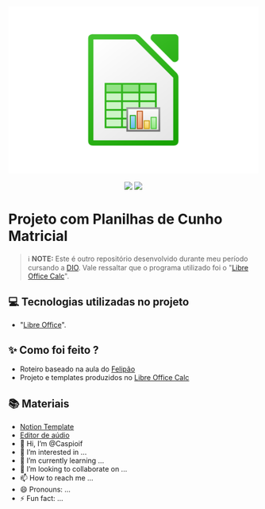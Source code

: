 <p align="center">
<img 
    src="./LibreOffice_Calc-Logo.wine.png"
    width="600"
    />
</p>

<p align="center">
<img 
    src="https://img.shields.io/badge/_PLANILHA_INTELIGENTE-008000">
    </a>
<img 
   src="https://img.shields.io/badge/_SHEETS,_RANGE,_E_MAIS-4B0082" 
     />
</p>

</div>

# Projeto com Planilhas de Cunho Matricial

 > ℹ️ **NOTE:** Este é outro repositório desenvolvido durante meu período cursando a [DIO](https://dio.me).
> Vale ressaltar que o programa utilizado foi o "[Libre Office Calc](https://pt-br.libreoffice.org)".

## 💻 Tecnologias utilizadas no projeto
- "[Libre Office](https://pt-br.libreoffice.org)".


## ✨ Como foi feito ?

- Roteiro baseado na aula do [Felipão](https://github.com/felipeAguiarCode)
- Projeto e templates produzidos no [Libre Office Calc](https://pt-br.libreoffice.org)


## 📚 Materiais

- [Notion Template](https://helpful-jump-17b.notion.site/PAS-Podcast-AI-Studio-210489e15d7a4a73b743bb159e45d06f?pvs=4)
- [Editor de aúdio](https://www.capcut.com/editor?from_page=landing_page&__action_from=picture_V%C3%ADdeos%20profissionais%20em%20minutos,%20n%C3%A3o%20em%20horas.)
- 👋 Hi, I’m @Caspioif
- 👀 I’m interested in ...
- 🌱 I’m currently learning ...
- 💞️ I’m looking to collaborate on ...
- 📫 How to reach me ...
- 😄 Pronouns: ...
- ⚡ Fun fact: ...

<!---
Caspioif/Caspioif is a ✨ special ✨ repository because its `README.md` (this file) appears on your GitHub profile.
You can click the Preview link to take a look at your changes.
--->
